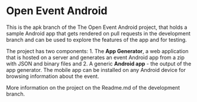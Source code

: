 # Open Event Android

This is the apk branch of the The Open Event Android project, that holds a sample Android app that gets rendered on pull requests in the development branch and can be used to explore the features of the app and for testing.

The project has two components: 1. The **App Generator**, a web application that is hosted on a server and generates an event Android app from a zip with JSON and binary files and 2. A generic **Android app** - the output of the app generator. The mobile app can be installed on any Android device for browsing information about the event.

More information on the project on the Readme.md of the development branch.
